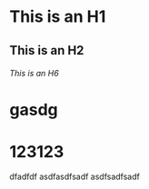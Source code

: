 # This is an H1

## This is an H2

###### This is an H6

# gasdg

# 123123
dfadfdf
asdfasdfsadf
asdfsadfsadf
